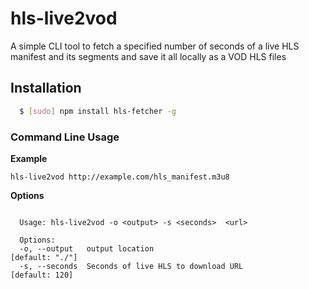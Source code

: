 # hls-live2vod


A simple CLI tool to fetch a specified number of seconds of a live HLS manifest and its segments and save it all locally as a VOD HLS files



## Installation

``` bash
  $ [sudo] npm install hls-fetcher -g
```

### Command Line Usage

**Example**
```
hls-live2vod http://example.com/hls_manifest.m3u8
```

**Options**
```

  Usage: hls-live2vod -o <output> -s <seconds>  <url>

  Options:
  -o, --output   output location                                  [default: "./"]
  -s, --seconds  Seconds of live HLS to download URL              [default: 120]
```
